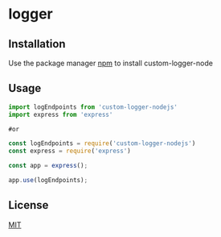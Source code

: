 # logger

## Installation

Use the package manager [npm](https://www.npmjs.com/package/custom-logger-node) to install custom-logger-node

## Usage

```javascript
import logEndpoints from 'custom-logger-nodejs'
import express from 'express'

#or

const logEndpoints = require('custom-logger-nodejs')
const express = require('express')

const app = express();

app.use(logEndpoints);
```

## License

[MIT](https://choosealicense.com/licenses/mit/)
